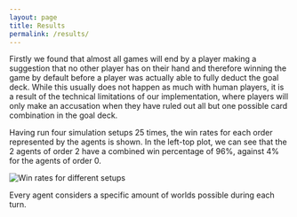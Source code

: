 ```yaml
---
layout: page
title: Results
permalink: /results/
---
```


Firstly we found that almost all games will end by a player making a suggestion that no other player has on their hand and therefore winning the game by default before a player was actually able to fully deduct the goal deck. While this usually does not happen as much with human players, it is a result of the technical limitations of our implementation, where players will only make an accusation when they have ruled out all but one possible card combination in the goal deck.


Having run four simulation setups 25 times, the win rates for each order represented by the agents is shown. In the left-top plot, we can see that the 2 agents of order 2 have a combined win percentage of 96%, against 4% for the agents of order 0.

![Win rates for different setups](/assets/win_rates_order.png)

Every agent considers a specific amount of worlds possible during each turn. 
